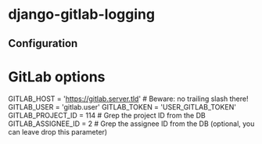 django-gitlab-logging
=====================

## Configuration

# GitLab options
GITLAB_HOST = 'https://gitlab.server.tld'  # Beware: no trailing slash there!
GITLAB_USER = 'gitlab.user'
GITLAB_TOKEN = 'USER_GITLAB_TOKEN'
GITLAB_PROJECT_ID = 114                    # Grep the project ID from the DB
GITLAB_ASSIGNEE_ID = 2                     # Grep the assignee ID from the DB (optional, you can leave drop this parameter)